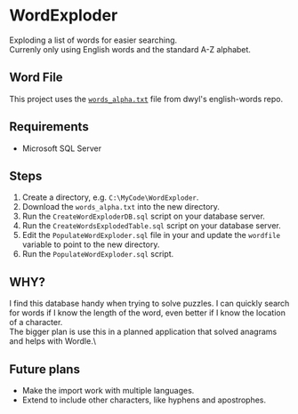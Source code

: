 # WordExploder
Exploding a list of words for easier searching.\
Currenly only using English words and the standard A-Z alphabet.

## Word File
This project uses the [`words_alpha.txt`](https://github.com/dwyl/english-words/blob/master/words_alpha.txt) file from
dwyl's english-words repo.

## Requirements
* Microsoft SQL Server

## Steps
1. Create a directory, e.g. `C:\MyCode\WordExploder`.
1. Download the `words_alpha.txt` into the new directory.
1. Run the `CreateWordExploderDB.sql` script on your database server.
1. Run the `CreateWordsExplodedTable.sql` script on your database server.
1. Edit the `PopulateWordExploder.sql` file in your and update the `wordfile` variable to point to the new directory.
1. Run the `PopulateWordExploder.sql` script.

## WHY?
I find this database handy when trying to solve puzzles. I can quickly search for words if I know the length of the word, even better if I know the location of a character.\
The bigger plan is use this in a planned application that solved anagrams and helps with Wordle.\


## Future plans
* Make the import work with multiple languages.
* Extend to include other characters, like hyphens and apostrophes.
